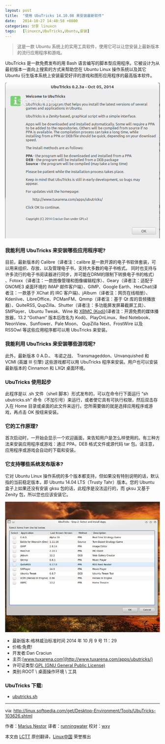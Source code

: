 ```yaml
---
layout: post
title:	"使用 UbuTricks 14.10.08 来安装最新软件"
date:	2014-10-27 14:40:58 +0800 
categories:	分享 linuxcn 
tags:	[linuxcn,UbuTricks,Ubuntu,安装]
---
```




> 
> 这是一款 Ubuntu 系统上的实用工具软件，使用它可以让您安装上最新版本的流行应用程序和游戏。
> 
> 
> 


UbuTricks 是一款免费发布的用 Bash 语言编写的脚本型应用程序。它被设计为从最初版本一直向上搜索的方式来帮助您在 Ubuntu Linux 操作系统以及其它 Ubuntu 衍生版本系统上安装最受好评的游戏和图形应用程序的最高版本软件。


![](/Asserts/Images/album/201410/27/144100wjmuecyvktkusdj1.png)


### 我能利用 UbuTricks 来安装哪些应用程序呢?


目前，最新版本的 Calibre（译者注：calibre 是一款开源的电子书软体套装，可以用来组织、存放、以及管理电子书，支持大多数的电子书格式。 同时也支持与许多流行的电子书阅读器进行同步，并可能在DRM的限制下转换电子书的格式） 、Fotoxx（译者注：一款图像管理和图像编辑程序）、Geary（译者注：适配于GNOME3 桌面环境的 IMAP 邮件客户端）、GIMP、Google Earth、HexChat(译者注：一款基于 XChat 的 IRC 客户端)、jAlbum（译者注：网页在线相册）、Kdenlive、LibreOffice、PCManFM、Qmmp（译者注：基于 Qt 库的音频播放器）、QuiteRSS, QupZilla、Shutter（译者注：多功能屏发屏幕截屏工具）、SMPlayer、Ubuntu Tweak、Wine 和 [XBMC (Kodi)](http://xbmc.org/about/)(译者注：开源免费的媒体播放器，13.2 “Gotham” 版本后改名为 Kodi)、PlayOnLinux、Red Notebook、NeonView、Sunflower、Pale Moon、 QupZilla Next、FrostWire 以及 RSSOwl 等这些应用程序都可以用 UbuTricks 来安装。


### 我能利用 UbuTricks 来安装哪些游戏呢?


此外，最新版本 0 A.D.、 韦诺之战、 Transmageddon、Unvanquished 和 VCMI (英雄 III 引擎) 这些游戏都可以用 UbuTricks 程序来安装。用户也可以安装最新版本的 Cinnamon 和 LXQt 桌面环境。


### UbuTricks 使用起步


此程序是以 .sh 文件（shell 脚本）形式发布的，可以在命令行下面运行 “sh ubutricks.sh” 命令（不加引号）来运行，或者使它具有可执行权限，然后双击存入在 Home 目录或桌面的此文件来运行。您所需要做的就是选择应用程序或游戏，再点击 OK 按纽来安装。


### 它的工作原理?


首次启动时，一开始会显示一个欢迎画面，来告知用户是怎么样使用的。有三种方法来安装应用程序或游戏：通过 PPA，DEB 格式文件或源代码 tar 包。请注意，应用程序或游戏会自动的下载和安装。


### 它支持哪些系统发布版本?


它对 Ubuntu Linux 操作系统的多个版本都支持，但如果没有特别说明的话，默认指的当前稳定版本，即 Ubuntu 14.04 LTS（Trusty Tahr）版本。您的 Ubuntu 盒子上如果还没有安装 gksu 包的话，此程序是没法运行的，而 gksu 又基于 Zenity 包，所以您也应该安装它。


![](/Asserts/Images/album/201410/27/144102l7cpo41jpv4nv8up.jpg)


* 最新版本:格林威治标准时间 2014 年 10 月 9 号 11：29
* 价格:免费!
* 开发者:Dan Craciun
* 主页:[www.tuxarena.com](http://www.tuxarena.com/apps/ubutricks/)
* 许可证类型:[GPL (GNU General Public License)](http://www.gnu.org/licenses/gpl-2.0.html)
* 类别:ROOT \ 桌面操作环境 \ 工具


### UbuTricks 下载:


* [ubutricks.sh](http://www.tuxarena.com/intro/files/ubutricks.sh)




---


via: <http://linux.softpedia.com/get/Desktop-Environment/Tools/UbuTricks-103626.shtml>


作者：[Marius Nestor](http://www.softpedia.com/editors/browse/marius-nestor) 译者：[runningwater](https://github.com/runningwater) 校对：[wxy](https://github.com/wxy)


本文由 [LCTT](https://github.com/LCTT/TranslateProject) 原创翻译，[Linux中国](http://linux.cn/) 荣誉推出
